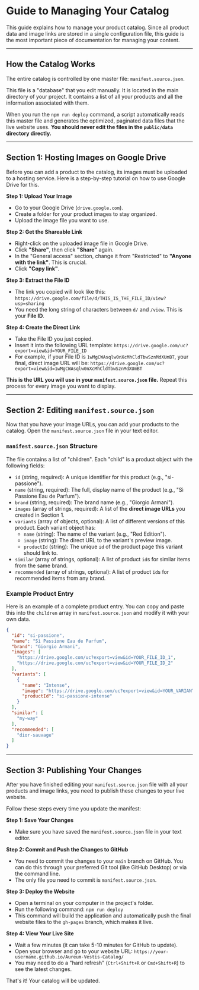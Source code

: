 # Guide to Managing Your Catalog

This guide explains how to manage your product catalog. Since all product data and image links are stored in a single configuration file, this guide is the most important piece of documentation for managing your content.

---

## How the Catalog Works

The entire catalog is controlled by one master file: `manifest.source.json`.

This file is a "database" that you edit manually. It is located in the main directory of your project. It contains a list of all your products and all the information associated with them.

When you run the `npm run deploy` command, a script automatically reads this master file and generates the optimized, paginated data files that the live website uses. **You should never edit the files in the `public/data` directory directly.**

---

## Section 1: Hosting Images on Google Drive

Before you can add a product to the catalog, its images must be uploaded to a hosting service. Here is a step-by-step tutorial on how to use Google Drive for this.

**Step 1: Upload Your Image**
- Go to your Google Drive (`drive.google.com`).
- Create a folder for your product images to stay organized.
- Upload the image file you want to use.

**Step 2: Get the Shareable Link**
- Right-click on the uploaded image file in Google Drive.
- Click **"Share"**, then click **"Share"** again.
- In the "General access" section, change it from "Restricted" to **"Anyone with the link"**. This is crucial.
- Click **"Copy link"**.

**Step 3: Extract the File ID**
- The link you copied will look like this:
  `https://drive.google.com/file/d/THIS_IS_THE_FILE_ID/view?usp=sharing`
- You need the long string of characters between `d/` and `/view`. This is your **File ID**.

**Step 4: Create the Direct Link**
- Take the File ID you just copied.
- Insert it into the following URL template:
  `https://drive.google.com/uc?export=view&id=YOUR_FILE_ID`
- For example, if your File ID is `1wMgCWAsqlw0nXcMhCldTbwSznMdXUmBT`, your final, direct image URL will be:
  `https://drive.google.com/uc?export=view&id=1wMgCWAsqlw0nXcMhCldTbwSznMdXUmBT`

**This is the URL you will use in your `manifest.source.json` file.** Repeat this process for every image you want to display.

---

## Section 2: Editing `manifest.source.json`

Now that you have your image URLs, you can add your products to the catalog. Open the `manifest.source.json` file in your text editor.

### `manifest.source.json` Structure

The file contains a list of "children". Each "child" is a product object with the following fields:

- `id` (string, required): A unique identifier for this product (e.g., "si-passione").
- `name` (string, required): The full, display name of the product (e.g., "Sì Passione Eau de Parfum").
- `brand` (string, required): The brand name (e.g., "Giorgio Armani").
- `images` (array of strings, required): A list of the **direct image URLs** you created in Section 1.
- `variants` (array of objects, optional): A list of different versions of this product. Each variant object has:
  - `name` (string): The name of the variant (e.g., "Red Edition").
  - `image` (string): The direct URL to the variant's preview image.
  - `productId` (string): The unique `id` of the product page this variant should link to.
- `similar` (array of strings, optional): A list of product `id`s for similar items from the same brand.
- `recommended` (array of strings, optional): A list of product `id`s for recommended items from any brand.

### Example Product Entry

Here is an example of a complete product entry. You can copy and paste this into the `children` array in `manifest.source.json` and modify it with your own data.

```json
{
  "id": "si-passione",
  "name": "Sì Passione Eau de Parfum",
  "brand": "Giorgio Armani",
  "images": [
    "https://drive.google.com/uc?export=view&id=YOUR_FILE_ID_1",
    "https://drive.google.com/uc?export=view&id=YOUR_FILE_ID_2"
  ],
  "variants": [
    {
      "name": "Intense",
      "image": "https://drive.google.com/uc?export=view&id=YOUR_VARIANT_FILE_ID",
      "productId": "si-passione-intense"
    }
  ],
  "similar": [
    "my-way"
  ],
  "recommended": [
    "dior-sauvage"
  ]
}
```

---

## Section 3: Publishing Your Changes

After you have finished editing your `manifest.source.json` file with all your products and image links, you need to publish these changes to your live website.

Follow these steps every time you update the manifest:

**Step 1: Save Your Changes**
- Make sure you have saved the `manifest.source.json` file in your text editor.

**Step 2: Commit and Push the Changes to GitHub**
- You need to commit the changes to your `main` branch on GitHub. You can do this through your preferred Git tool (like GitHub Desktop) or via the command line.
- The only file you need to commit is `manifest.source.json`.

**Step 3: Deploy the Website**
- Open a terminal on your computer in the project's folder.
- Run the following command:
  `npm run deploy`
- This command will build the application and automatically push the final website files to the `gh-pages` branch, which makes it live.

**Step 4: View Your Live Site**
- Wait a few minutes (it can take 5-10 minutes for GitHub to update).
- Open your browser and go to your website URL: `https://your-username.github.io/Aureum-Vestis-Catalog/`
- You may need to do a "hard refresh" (`Ctrl+Shift+R` or `Cmd+Shift+R`) to see the latest changes.

That's it! Your catalog will be updated.
